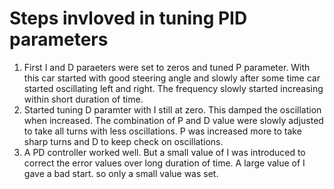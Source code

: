 # Steps invloved in tuning PID parameters

1) First I and D paraeters were set to zeros and tuned P parameter. With this car started with good steering angle and slowly after some time car started oscillating left and right. The frequency slowly started increasing within short duration of time.
2) Started tuning D paramter with I still at zero. This damped the oscillation when increased. The combination of P and D value were slowly adjusted to take all turns with less oscillations. P was increased more to take sharp turns and D to keep check on oscillations.
3) A PD controller worked well. But a small value of I was introduced to correct the error values over long duration of time. A large value of I gave a bad start. so only a small value was set. 
